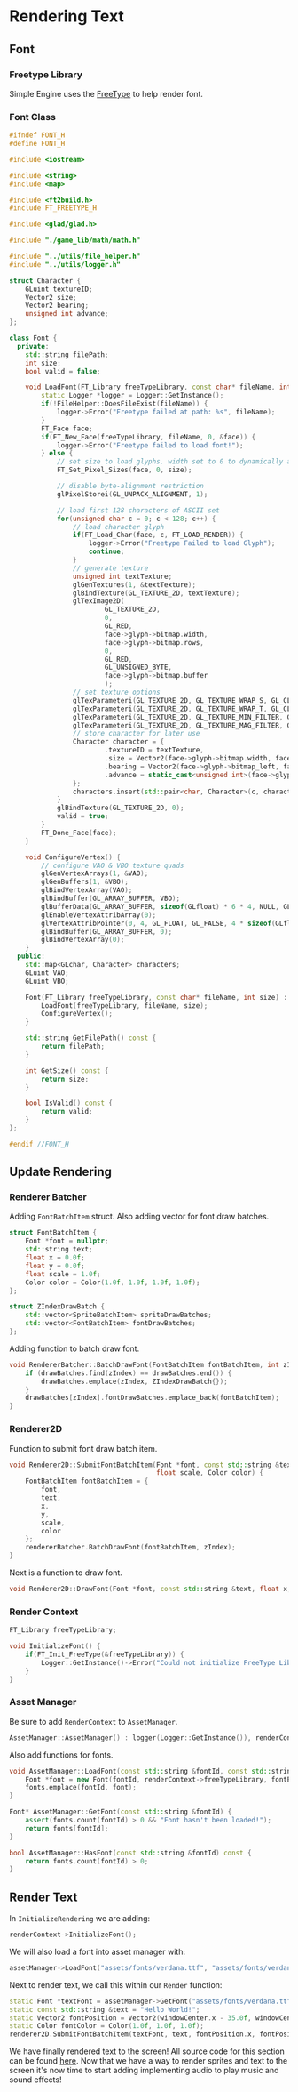 # Rendering Text

## Font

### Freetype Library

Simple Engine uses the [FreeType](https://freetype.org/) to help render font.

### Font Class

```c++
#ifndef FONT_H
#define FONT_H

#include <iostream>

#include <string>
#include <map>

#include <ft2build.h>
#include FT_FREETYPE_H

#include <glad/glad.h>

#include "./game_lib/math/math.h"

#include "../utils/file_helper.h"
#include "../utils/logger.h"

struct Character {
    GLuint textureID;
    Vector2 size;
    Vector2 bearing;
    unsigned int advance;
};

class Font {
  private:
    std::string filePath;
    int size;
    bool valid = false;

    void LoadFont(FT_Library freeTypeLibrary, const char* fileName, int size) {
        static Logger *logger = Logger::GetInstance();
        if(!FileHelper::DoesFileExist(fileName)) {
            logger->Error("Freetype failed at path: %s", fileName);
        }
        FT_Face face;
        if(FT_New_Face(freeTypeLibrary, fileName, 0, &face)) {
            logger->Error("Freetype failed to load font!");
        } else {
            // set size to load glyphs. width set to 0 to dynamically adjust
            FT_Set_Pixel_Sizes(face, 0, size);

            // disable byte-alignment restriction
            glPixelStorei(GL_UNPACK_ALIGNMENT, 1);

            // load first 128 characters of ASCII set
            for(unsigned char c = 0; c < 128; c++) {
                // load character glyph
                if(FT_Load_Char(face, c, FT_LOAD_RENDER)) {
                    logger->Error("Freetype Failed to load Glyph");
                    continue;
                }
                // generate texture
                unsigned int textTexture;
                glGenTextures(1, &textTexture);
                glBindTexture(GL_TEXTURE_2D, textTexture);
                glTexImage2D(
                        GL_TEXTURE_2D,
                        0,
                        GL_RED,
                        face->glyph->bitmap.width,
                        face->glyph->bitmap.rows,
                        0,
                        GL_RED,
                        GL_UNSIGNED_BYTE,
                        face->glyph->bitmap.buffer
                        );
                // set texture options
                glTexParameteri(GL_TEXTURE_2D, GL_TEXTURE_WRAP_S, GL_CLAMP_TO_EDGE);
                glTexParameteri(GL_TEXTURE_2D, GL_TEXTURE_WRAP_T, GL_CLAMP_TO_EDGE);
                glTexParameteri(GL_TEXTURE_2D, GL_TEXTURE_MIN_FILTER, GL_LINEAR);
                glTexParameteri(GL_TEXTURE_2D, GL_TEXTURE_MAG_FILTER, GL_LINEAR);
                // store character for later use
                Character character = {
                        .textureID = textTexture,
                        .size = Vector2(face->glyph->bitmap.width, face->glyph->bitmap.rows),
                        .bearing = Vector2(face->glyph->bitmap_left, face->glyph->bitmap_top),
                        .advance = static_cast<unsigned int>(face->glyph->advance.x)
                };
                characters.insert(std::pair<char, Character>(c, character));
            }
            glBindTexture(GL_TEXTURE_2D, 0);
            valid = true;
        }
        FT_Done_Face(face);
    }

    void ConfigureVertex() {
        // configure VAO & VBO texture quads
        glGenVertexArrays(1, &VAO);
        glGenBuffers(1, &VBO);
        glBindVertexArray(VAO);
        glBindBuffer(GL_ARRAY_BUFFER, VBO);
        glBufferData(GL_ARRAY_BUFFER, sizeof(GLfloat) * 6 * 4, NULL, GL_DYNAMIC_DRAW);
        glEnableVertexAttribArray(0);
        glVertexAttribPointer(0, 4, GL_FLOAT, GL_FALSE, 4 * sizeof(GLfloat), nullptr);
        glBindBuffer(GL_ARRAY_BUFFER, 0);
        glBindVertexArray(0);
    }
  public:
    std::map<GLchar, Character> characters;
    GLuint VAO;
    GLuint VBO;

    Font(FT_Library freeTypeLibrary, const char* fileName, int size) : filePath(std::string(fileName)), size(size) {
        LoadFont(freeTypeLibrary, fileName, size);
        ConfigureVertex();
    }

    std::string GetFilePath() const {
        return filePath;
    }

    int GetSize() const {
        return size;
    }

    bool IsValid() const {
        return valid;
    }
};

#endif //FONT_H
```

## Update Rendering

### Renderer Batcher

Adding `FontBatchItem` struct.  Also adding vector for font draw batches.

```c++
struct FontBatchItem {
    Font *font = nullptr;
    std::string text;
    float x = 0.0f;
    float y = 0.0f;
    float scale = 1.0f;
    Color color = Color(1.0f, 1.0f, 1.0f, 1.0f);
};

struct ZIndexDrawBatch {
    std::vector<SpriteBatchItem> spriteDrawBatches;
    std::vector<FontBatchItem> fontDrawBatches;
};
```

Adding function to batch draw font.

```c++
void RendererBatcher::BatchDrawFont(FontBatchItem fontBatchItem, int zIndex) {
    if (drawBatches.find(zIndex) == drawBatches.end()) {
        drawBatches.emplace(zIndex, ZIndexDrawBatch{});
    }
    drawBatches[zIndex].fontDrawBatches.emplace_back(fontBatchItem);
}
```

### Renderer2D

Function to submit font draw batch item.

```c++
void Renderer2D::SubmitFontBatchItem(Font *font, const std::string &text, float x, float y, int zIndex,
                                     float scale, Color color) {
    FontBatchItem fontBatchItem = {
        font,
        text,
        x,
        y,
        scale,
        color
    };
    rendererBatcher.BatchDrawFont(fontBatchItem, zIndex);
}
```

Next is a function to draw font.

```c++
void Renderer2D::DrawFont(Font *font, const std::string &text, float x, float y, float scale, Color color) {}
```

### Render Context

```c++
FT_Library freeTypeLibrary;

void InitializeFont() {
    if(FT_Init_FreeType(&freeTypeLibrary)) {
        Logger::GetInstance()->Error("Could not initialize FreeType Library!");
    }
}
```

### Asset Manager

Be sure to add `RenderContext` to `AssetManager`.

```c++
AssetManager::AssetManager() : logger(Logger::GetInstance()), renderContext(RenderContext::GetInstance()) {}
```

Also add functions for fonts.

```c++
void AssetManager::LoadFont(const std::string &fontId, const std::string &fontPath, int size) {
    Font *font = new Font(fontId, renderContext->freeTypeLibrary, fontPath.c_str(), size);
    fonts.emplace(fontId, font);
}

Font* AssetManager::GetFont(const std::string &fontId) {
    assert(fonts.count(fontId) > 0 && "Font hasn't been loaded!");
    return fonts[fontId];
}

bool AssetManager::HasFont(const std::string &fontId) const {
    return fonts.count(fontId) > 0;
}
```

## Render Text

In `InitializeRendering` we are adding:

```c++
renderContext->InitializeFont();
```

We will also load a font into asset manager with:

```c++
assetManager->LoadFont("assets/fonts/verdana.ttf", "assets/fonts/verdana.ttf", 20);
```

Next to render text, we call this within our `Render` function:

```c++
static Font *textFont = assetManager->GetFont("assets/fonts/verdana.ttf");
static const std::string &text = "Hello World!";
static Vector2 fontPosition = Vector2(windowCenter.x - 35.0f, windowCenter.y - 20.0f);
static Color fontColor = Color(1.0f, 1.0f, 1.0f);
renderer2D.SubmitFontBatchItem(textFont, text, fontPosition.x, fontPosition.y, 0, 1.0f, fontColor);
```

We have finally rendered text to the screen!  All source code for this section can be found [here](https://github.com/Chukobyte/learn-engine-dev/tree/main/src/3.opengl_rendering/3.1.rendering_text).  Now that we have a way to render sprites and text to the screen it's now time to start adding implementing audio to play music and sound effects!
